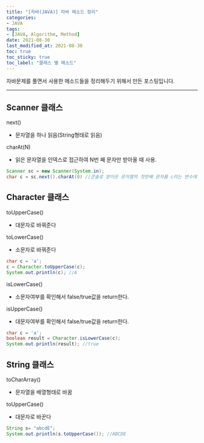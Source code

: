 ```yaml
---
title: "[자바(JAVA)] 자바 메소드 정리"
categories:
- JAVA
tags: 
- [JAVA, Algorithm, Method]
date: 2021-08-30
last_modified_at: 2021-08-30
toc: true
toc_sticky: true
toc_label: "클래스 별 메소드"
---
```


자바문제를 풀면서 사용한 메소드들을 정리해두기 위해서 만든 포스팅입니다.
* * *

## Scanner 클래스
next()
- 문자열을 하나 읽음(String형태로 읽음)

charAt(N)
- 읽은 문자열을 인덱스로 접근하여 N번 째 문자만 받아올 때 사용. 
```java
Scanner sc = new Scanner(System.in);
char c = sc.next().charAt(0) //콘솔로 받아온 문자열의 첫번째 문자를 c라는 변수에 저장한다.
```

## Character 클래스
toUpperCase()
- 대문자로 바꿔준다

toLowerCase()
- 소문자로 바꿔준다

```java
char c = 'a';
c = Character.toUpperCase(c);
System.out.println(c); //A
```

isLowerCase()
- 소문자여부를 확인해서 false/true값을 return한다.

isUpperCase()
- 대문자여부를 확인해서 false/true값을 return한다.

```java
char c = 'a';
boolean result = Character.isLowerCase(c);
System.out.println(result); //true
```

## String 클래스
toCharArray()
- 문자열을 배열형태로 바꿈

toUpperCase()
- 대문자로 바꾼다

```java
String s= "abcdE";
System.out.println(s.toUpperCase()); //ABCDE
```

